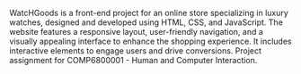 WatcHGoods is a front-end project for an online store specializing in luxury watches, designed and developed using HTML, CSS, and JavaScript. The website features a responsive layout, user-friendly navigation, and a visually appealing interface to enhance the shopping experience. It includes interactive elements to engage users and drive conversions. Project assignment for COMP6800001 - Human and Computer Interaction.
